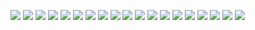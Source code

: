 ![](https://static001.geekbang.org/resource/image/93/a6/939ac2c57fb6f5dd846cec00f17534a6.jpg?wh=4000x2250)
![](https://static001.geekbang.org/resource/image/15/6c/15d3894bc21c9847293cee862b2f8c6c.jpg?wh=1920x1080)
![](https://static001.geekbang.org/resource/image/f0/1c/f0dd223b53cdd4248d19646c14f7681c.jpg?wh=6254x3518)
![](https://static001.geekbang.org/resource/image/48/e3/48d95c9925bccb8131074866a3e9e4e3.jpg?wh=6254x3518)
![](https://static001.geekbang.org/resource/image/ff/69/fffefd832b160c431d2155259365e269.jpg?wh=6254x3518)
![](https://static001.geekbang.org/resource/image/9e/66/9ebbc5575d1da77710c573f55d4c1166.jpg?wh=6254x3518)
![](https://static001.geekbang.org/resource/image/6b/4e/6b2fcd0d65fd512a92c8b9f1586cbe4e.jpg?wh=6254x3518)
![](https://static001.geekbang.org/resource/image/97/8b/9725f055a403fb454b2a5ca9f141808b.jpg?wh=6254x3518)
![](https://static001.geekbang.org/resource/image/a9/f7/a95f78efd5c619e2b855f070b991b1f7.jpg?wh=6254x3518)
![](https://static001.geekbang.org/resource/image/43/y0/43a04c1c60a098974728dd5ff7afeyy0.jpg?wh=6254x3518)
![](https://static001.geekbang.org/resource/image/43/56/43690def3171c95452d898d4021fae56.jpg?wh=6254x3518)
![](https://static001.geekbang.org/resource/image/7f/64/7f236e4e1807ea4fa2c81530bc9b4264.jpg?wh=6254x3518)
![](https://static001.geekbang.org/resource/image/a1/9c/a1d270d5280yy8d9ce472b75ba4cfd9c.jpg?wh=6254x3518)
![](https://static001.geekbang.org/resource/image/62/e7/62a788e11c8d15f6259124fb0e5d67e7.jpg?wh=6254x3518)
![](https://static001.geekbang.org/resource/image/5b/fa/5be13c20a6bba4edc1b714a1cf464efa.jpg?wh=6254x3518)
![](https://static001.geekbang.org/resource/image/5d/bf/5d66f75ee2e2f0affa4b132f9e1bf6bf.jpg?wh=6254x3518)
![](https://static001.geekbang.org/resource/image/8a/75/8ab070752d3d5d9764850ed136fce575.jpg?wh=4614x2595)
![](https://static001.geekbang.org/resource/image/59/fe/59597c7069446a326fa9f0774a35f9fe.jpg?wh=4014x2250)
![](https://static001.geekbang.org/resource/image/eb/3d/ebf2f589e7cf29aedc1a55a003d3693d.jpg?wh=6814x3833)